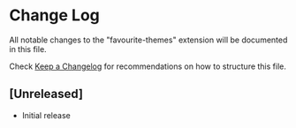 # Change Log

All notable changes to the "favourite-themes" extension will be documented in this file.

Check [Keep a Changelog](http://keepachangelog.com/) for recommendations on how to structure this file.

## [Unreleased]

- Initial release